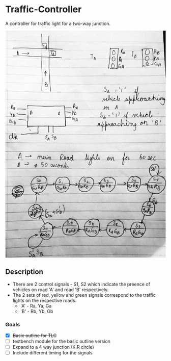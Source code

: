# Traffic-Controller
A controller for traffic light for a two-way junction. 

![Image of state diagrma](https://raw.githubusercontent.com/SunkeerthM/Traffic-Controller/master/images/IMG_20200812_193726-01.jpeg)

## Description
* There are 2 control signals - S1, S2 which indicate the preence of vehicles on road 'A' and road 'B' respectively.
* The 2 sets of red, yellow and green signals correspond to the traffic lights on the respective roads.
    * 'A' - Ra, Ya, Ga
    * 'B' - Rb, Yb, Gb

### Goals
- [x] ~~Basic outline for  TLC~~
- [ ] testbench module for the basic outline version
- [ ] Expand to a 4 way junction (K.R circle)
- [ ] Include different timing for the signals
